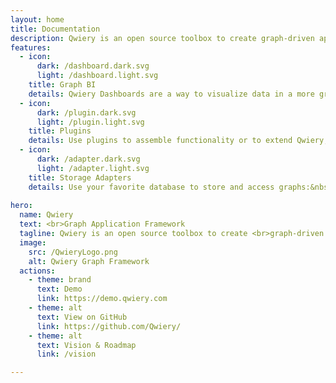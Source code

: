 ```yaml
---
layout: home
title: Documentation
description: Qwiery is an open source toolbox to create graph-driven apps.
features:
  - icon:
      dark: /dashboard.dark.svg
      light: /dashboard.light.svg
    title: Graph BI
    details: Qwiery Dashboards are a way to visualize data in a more graphical way. They are a collection of widgets that can be arranged in a grid. The widgets can be of various types, such as charts, tables, and maps.  
  - icon: 
      dark: /plugin.dark.svg
      light: /plugin.light.svg
    title: Plugins
    details: Use plugins to assemble functionality or to extend Qwiery, see e.g. <strong><a href="/plugins/semantic/">the semantic extensions</a></strong> or <strong><a href="/plugins/schema/">the schema and ontology plugin</a></strong>. Creating your own plugins is simple, see our <strong><a href="/dal/plugins">plugins guide</a></strong>.
  - icon:
      dark: /adapter.dark.svg
      light: /adapter.light.svg
    title: Storage Adapters
    details: Use your favorite database to store and access graphs:&nbsp;<a href="/adapters/cypher/">Neo4j</a>, <a href="/adapters/sparql/">AWS Neptune</a>, <a href="/adapters/sql/">MySql</a>, ...
 
hero:
  name: Qwiery
  text: <br>Graph Application Framework 
  tagline: Qwiery is an open source toolbox to create <br>graph-driven apps.  
  image:
    src: /QwieryLogo.png
    alt: Qwiery Graph Framework
  actions:
    - theme: brand
      text: Demo
      link: https://demo.qwiery.com
    - theme: alt
      text: View on GitHub
      link: https://github.com/Qwiery/
    - theme: alt
      text: Vision & Roadmap
      link: /vision  

---
```


